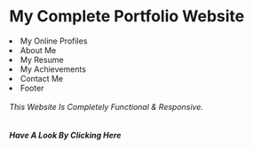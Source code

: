 <h1>My Complete Portfolio Website</h1>
<li>My Online Profiles</li>
<li>About Me</li>
<li>My Resume</li>
<li>My Achievements</li>
<li>Contact Me</li>
<li>Footer</li>
<br>
<i>This Website Is Completely Functional & Responsive.</i>
<br>
<br><br>
<a href="https://kanha412.github.io/" target="_blank" style="text-decoration:none;"><i><b>Have A Look By Clicking Here</b></i></a>
